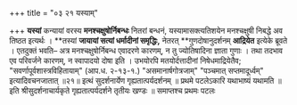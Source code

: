 +++
title = "०३ २१ यस्याम्"

+++
**यस्यां** कन्यायां वरस्य **मनश्चक्षुषोर्निबन्धः** नितरां बन्धनं, यस्यामासक्त्यतिशयेन मनश्चक्षुषी निबद्धे अव तिष्ठत इत्यर्थः ।
**तस्यां **जायायां सत्यां धर्मादीनां समृद्धिः,** नेतरत् **गुणदोषानुदर्शनम् **आद्रियेत** इत्येके ब्रूवते ।
एतदुक्तं भवति– अत्र मनश्चक्षुषोर्निबन्ध एवादरणे कारणम्, न तु ज्योतिषादिना ज्ञाता गुणाः ।
तथा तदभाव एव परिवर्जने कारणम्, न स्वापादयो दोषा इति ।
उभयोरपि मतयोर्दत्तादीनां निषेधमाद्रियेतैव; "सवर्णापूर्वशास्त्रविहितायाम्" (आप.ध. २-१३-१.) "असमानार्षगोत्रजाम्" "पञ्चमात् सप्तमादूर्ध्वम्" इत्यादिवचनजातात् ॥२१॥
इत्थं सुदर्शनार्येण गृह्यतात्पर्यदर्शनम् ॥
प्रथमे पटलेऽकारि यथाभाष्यं यथामति ॥
इति श्रीसुदर्शनाचार्यकृते गृह्यतात्पर्यदर्शने तृतीयः खण्डः ॥
समाप्तश्च प्रथमः पटलः